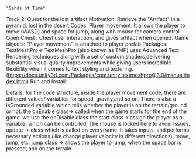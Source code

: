                                                                                            "Sands of Time"
Track 2: Quest for the lost artifact
Motivation: Retrieve the "Artifact" in a pyramid, lost in the desert
Codes:
      Player movement: It allows the player to move (WASD) and space for jump, along with mouse for camera control
      Open Chest : Chest user interaction, and gives artifact when opened.
Game objects:
      "Player movement" is attached to player prefab
Packages:
        TextMeshPro-> TextMeshPro (also known as TMP) uses Advanced Text Rendering techniques along with a set of custom shaders,delivering substantial visual quality improvements while giving users incredible flexibility when it comes to text styling and texturing.
                (https://docs.unity3d.com/Packages/com.unity.textmeshpro@3.0/manual/index.html)
Run and Install:<tbd later>

Details:
        for the code structure, inside the player movement code, there are different values/ variables for speed, gravity,and so on. There is also a isGrounded variable which tells whether the player is on the terrain/ground or not.
        the onEnable class-> called when the game starts <acts as a master control for all the movements>
        for the end of the game, we use the onDisable class
        the start class-> assign the player as a variable, which can be controlled. The mouse is locked here to avoid issues.
        update -> class which is called on everyframe. It takes inputs, and performs necessary actions (like change player velocity in different directions), move, jump, etc.
        jump class -> allows the player to jump, when the space bar is pressed, and on the terrain <no double jumps>
